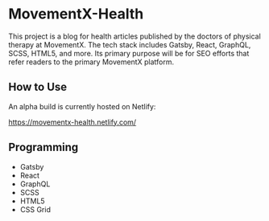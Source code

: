 # MovementX-Health

This project is a blog for health articles published by the doctors of physical therapy at MovementX. The tech stack includes Gatsby, React, GraphQL, SCSS, HTML5, and more. Its primary purpose will be for SEO efforts that refer readers to the primary MovementX platform.

## How to Use

An alpha build is currently hosted on Netlify:

https://movementx-health.netlify.com/

## Programming

- Gatsby
- React
- GraphQL
- SCSS
- HTML5
- CSS Grid

